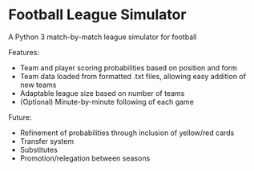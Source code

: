 # Football League Simulator
A Python 3 match-by-match league simulator for football

Features:
- Team and player scoring probabilities based on position and form
- Team data loaded from formatted .txt files, allowing easy addition of new teams
- Adaptable league size based on number of teams
- (Optional) Minute-by-minute following of each game

Future:
- Refinement of probabilities through inclusion of yellow/red cards
- Transfer system
- Substitutes
- Promotion/relegation between seasons
